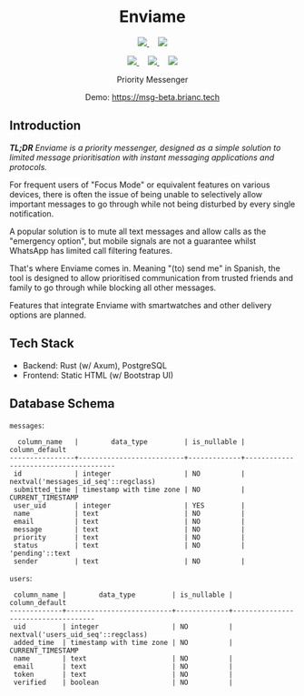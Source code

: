 <h1 align="center">Enviame</h1>

<p align="center">
  <a href="https://github.com/differental/enviame/actions/workflows/deploy_prod.yml">
    <img src="https://img.shields.io/github/actions/workflow/status/differental/enviame/deploy_prod.yml?label=Production&style=for-the-badge" />
  </a>
  &nbsp;&nbsp;&nbsp;
  <a href="https://github.com/differental/enviame/actions/workflows/deploy_main.yml">
    <img src="https://img.shields.io/github/actions/workflow/status/differental/enviame/deploy_main.yml?label=Beta&style=for-the-badge" />
  </a>
</p>

<p align="center">
  <a href="https://github.com/differental/enviame/tree/main">
    <img src="https://img.shields.io/github/last-commit/differental/enviame?style=for-the-badge" />
  </a>
  &nbsp;&nbsp;&nbsp;
  <a href="https://github.com/differental/enviame/blob/main/LICENSE">
    <img src="https://img.shields.io/github/license/differental/enviame?style=for-the-badge" />
  </a>
  &nbsp;&nbsp;&nbsp;
  <a href="https://www.rust-lang.org/">
    <img src="https://img.shields.io/badge/Made%20with-rust-red?style=for-the-badge" />
  </a>
</p>

<p align="center">Priority Messenger</p>

<p align="center">Demo: <a href="https://msg-beta.brianc.tech">https://msg-beta.brianc.tech</a></p>

## Introduction

***TL;DR** Enviame is a priority messenger, designed as a simple solution to limited message prioritisation with instant messaging applications and protocols.*

For frequent users of "Focus Mode" or equivalent features on various devices, there is often the issue of being unable to selectively allow important messages to go through while not being disturbed by every single notification.

A popular solution is to mute all text messages and allow calls as the "emergency option", but mobile signals are not a guarantee whilst WhatsApp has limited call filtering features.

That's where Enviame comes in. Meaning "(to) send me" in Spanish, the tool is designed to allow prioritised communication from trusted friends and family to go through while blocking all other messages.

Features that integrate Enviame with smartwatches and other delivery options are planned.

## Tech Stack

- Backend: Rust (w/ Axum), PostgreSQL
- Frontend: Static HTML (w/ Bootstrap UI)

## Database Schema

`messages`:

```text
  column_name   |        data_type         | is_nullable |            column_default            
----------------+--------------------------+-------------+--------------------------------------
 id             | integer                  | NO          | nextval('messages_id_seq'::regclass)
 submitted_time | timestamp with time zone | NO          | CURRENT_TIMESTAMP
 user_uid       | integer                  | YES         | 
 name           | text                     | NO          | 
 email          | text                     | NO          | 
 message        | text                     | NO          | 
 priority       | text                     | NO          | 
 status         | text                     | NO          | 'pending'::text
 sender         | text                     | NO          | 
```

`users`:

```text
 column_name |        data_type         | is_nullable |           column_default           
-------------+--------------------------+-------------+------------------------------------
 uid         | integer                  | NO          | nextval('users_uid_seq'::regclass)
 added_time  | timestamp with time zone | NO          | CURRENT_TIMESTAMP
 name        | text                     | NO          | 
 email       | text                     | NO          | 
 token       | text                     | NO          | 
 verified    | boolean                  | NO          | 
```
